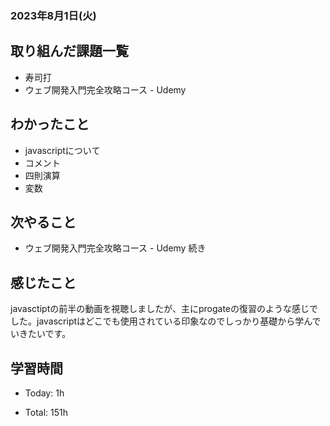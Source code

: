 ### 2023年8月1日(火)

## 取り組んだ課題一覧

- 寿司打
- ウェブ開発入門完全攻略コース - Udemy

## わかったこと

- javascriptについて
 - コメント
 - 四則演算
 - 変数

## 次やること

- ウェブ開発入門完全攻略コース - Udemy 続き

## 感じたこと

javasctiptの前半の動画を視聴しましたが、主にprogateの復習のような感じでした。javascriptはどこでも使用されている印象なのでしっかり基礎から学んでいきたいです。

## 学習時間

- Today: 1h

- Total: 151h

